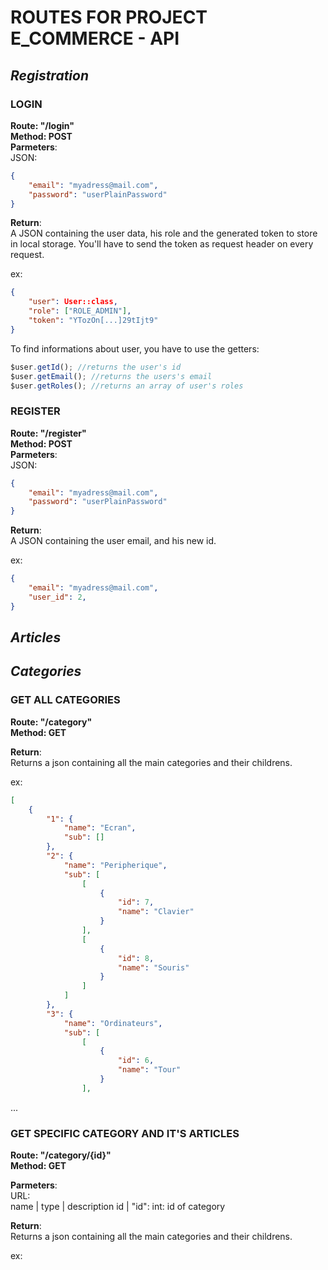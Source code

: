 # ROUTES FOR PROJECT E_COMMERCE - API

## *Registration*

### LOGIN

**Route: "/login"**<br>
**Method: POST**<br>
**Parmeters**:<br>
JSON:<br>
```json
{
    "email": "myadress@mail.com",
    "password": "userPlainPassword"
}
```

**Return**:<br>
A JSON containing the user data, his role and the generated token to store in local storage.
You'll have to send the token as request header on every request.

ex:
```json
{
    "user": User::class,
    "role": ["ROLE_ADMIN"],
    "token": "YTozOn[...]29tIjt9"
}
```

To find informations about user, you have to use the getters:<br>
```javascript
$user.getId(); //returns the user's id
$user.getEmail(); //returns the users's email
$user.getRoles(); //returns an array of user's roles
```

### REGISTER

**Route: "/register"**<br>
**Method: POST**<br>
**Parmeters**:<br>
JSON:<br>
```json
{
    "email": "myadress@mail.com",
    "password": "userPlainPassword"
}
```

**Return**:<br>
A JSON containing the user email, and his new id.

ex:
```json
{
    "email": "myadress@mail.com",
    "user_id": 2,
}
```

## *Articles*
## *Categories*

### GET ALL CATEGORIES

**Route: "/category"**<br>
**Method: GET**<br>

**Return**:<br>
Returns a json containing all the main categories and their childrens.

ex:
```json
[
    {
        "1": {
            "name": "Ecran",
            "sub": []
        },
        "2": {
            "name": "Peripherique",
            "sub": [
                [
                    {
                        "id": 7,
                        "name": "Clavier"
                    }
                ],
                [
                    {
                        "id": 8,
                        "name": "Souris"
                    }
                ]
            ]
        },
        "3": {
            "name": "Ordinateurs",
            "sub": [
                [
                    {
                        "id": 6,
                        "name": "Tour"
                    }
                ],
```
...

### GET SPECIFIC CATEGORY AND IT'S ARTICLES

**Route: "/category/{id}"**<br>
**Method: GET**<br>

**Parmeters**:<br>
URL:<br>
name | type | description
id | 
"id": int: id of category

**Return**:<br>
Returns a json containing all the main categories and their childrens.

ex:
```json

```
